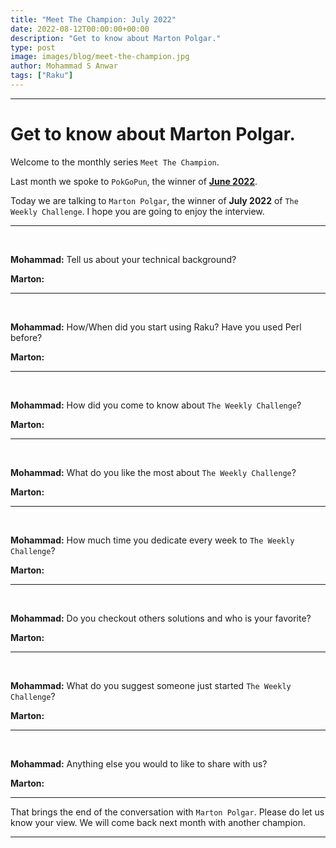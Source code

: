 ```yaml
---
title: "Meet The Champion: July 2022"
date: 2022-08-12T00:00:00+00:00
description: "Get to know about Marton Polgar."
type: post
image: images/blog/meet-the-champion.jpg
author: Mohammad S Anwar
tags: ["Raku"]
---
```


---

# Get to know about Marton Polgar.

Welcome to the monthly series `Meet The Champion`.

Last month we spoke to `PokGoPun`, the winner of **[June 2022](/blog/meet-the-champion-2022-06)**.

Today we are talking to `Marton Polgar`, the winner of **July 2022** of `The Weekly Challenge`. I hope you are going to enjoy the interview.

---

<br>

**Mohammad:** Tell us about your technical background?

**Marton:**

---

<br>

**Mohammad:** How/When did you start using Raku? Have you used Perl before?

**Marton:**

---

<br>

**Mohammad:** How did you come to know about `The Weekly Challenge`?

**Marton:**

---

<br>

**Mohammad:** What do you like the most about `The Weekly Challenge`?

**Marton:**

---

<br>

**Mohammad:** How much time you dedicate every week to `The Weekly Challenge`?

**Marton:**

---

<br>

**Mohammad:** Do you checkout others solutions and who is your favorite?

**Marton:**

---

<br>

**Mohammad:** What do you suggest someone just started `The Weekly Challenge`?

**Marton:**

---

<br>

**Mohammad:** Anything else you would to like to share with us?

**Marton:**

---

That brings the end of the conversation with `Marton Polgar`. Please do let us know your view. We will come back next month with another champion.

---
